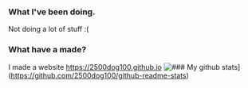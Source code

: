 ### What I've been doing.
Not doing a lot of stuff :( 
### What have a made?
I made a website https://2500dog100.github.io
![### My github stats](https://github-readme-stats.vercel.app/api?username=2500dog100)](https://github.com/2500dog100/github-readme-stats)
